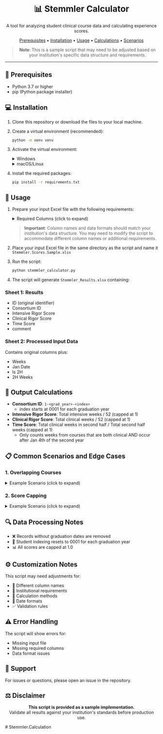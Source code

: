 <div align="center">

# 📊 Stemmler Calculator

A tool for analyzing student clinical course data and calculating experience scores.

<p>
    <a href="#prerequisites">Prerequisites</a> •
    <a href="#installation">Installation</a> •
    <a href="#usage">Usage</a> •
    <a href="#output-calculations">Calculations</a> •
    <a href="#common-scenarios-and-edge-cases">Scenarios</a>
</p>

> **Note**: This is a sample script that may need to be adjusted based on your institution's specific data structure and requirements.

</div>

---

## 🚀 Prerequisites

- Python 3.7 or higher
- pip (Python package installer)

## 💻 Installation

1. Clone this repository or download the files to your local machine.

2. Create a virtual environment (recommended):

   ```bash
   python -m venv venv
   ```

3. Activate the virtual environment:
   <details>
   <summary>Windows</summary>

   ```bash
   venv\Scripts\activate
   ```

   </details>

   <details>
   <summary>macOS/Linux</summary>

   ```bash
   source venv/bin/activate
   ```

   </details>

4. Install the required packages:
   ```bash
   pip install -r requirements.txt
   ```

## 📝 Usage

1. Prepare your input Excel file with the following requirements:

   <details>
   <summary>Required Columns (click to expand)</summary>

   - Acad Yr
   - ID
   - Course Name
   - Is ICE
   - Begin Date
   - End Date
   - Grad Date
   - Intensive
   - Clinical
   </details>

   > **Important**: Column names and data formats should match your institution's data structure. You may need to modify the script to accommodate different column names or additional requirements.

2. Place your input Excel file in the same directory as the script and name it `Stemmler.Scores.Sample.xlsx`

3. Run the script:

   ```bash
   python stemmler_calculator.py
   ```

4. The script will generate `Stemmler_Results.xlsx` containing:

### Sheet 1: Results

- ID (original identifier)
- Consortium ID
- Intensive Rigor Score
- Clinical Rigor Score
- Time Score
- comment

### Sheet 2: Processed Input Data

Contains original columns plus:

- Weeks
- Jan Date
- Is 2H
- 2H Weeks

## 🧮 Output Calculations

- **Consortium ID**: `1-<grad_year>-<index>`
  - index starts at 0001 for each graduation year
- **Intensive Rigor Score**: Total intensive weeks / 52 (capped at 1)
- **Clinical Rigor Score**: Total clinical weeks / 52 (capped at 1)
- **Time Score**: Total clinical weeks in second half / Total second half weeks (capped at 1)
  - Only counts weeks from courses that are both clinical AND occur after Jan 4th of the second year

## 📋 Common Scenarios and Edge Cases

### 1. Overlapping Courses

<details>
<summary>Example Scenario (click to expand)</summary>

- Student has two concurrent 6-week clinical courses after Jan 4th:
  ```
  Course A: 6 weeks
  Course B: 6 weeks (same dates)
  Total weeks counted: 12
  2H Weeks: 12
  Result: Time Score = 1.0 (capped)
  ```
  </details>

### 2. Score Capping

<details>
<summary>Example Scenario (click to expand)</summary>

- Student has 60 weeks of clinical courses
  ```
  Total weeks: 60
  Divided by 52: 1.15
  Final Score: 1.0 (capped)
  ```
  </details>

## 🔍 Data Processing Notes

- ❌ Records without graduation dates are removed
- 🔄 Student indexing resets to 0001 for each graduation year
- 📊 All scores are capped at 1.0

## ⚙️ Customization Notes

This script may need adjustments for:

- 📝 Different column names
- 🏢 Institutional requirements
- 🧮 Calculation methods
- 📅 Date formats
- ✅ Validation rules

## ⚠️ Error Handling

The script will show errors for:

- Missing input file
- Missing required columns
- Data format issues

## 💬 Support

For issues or questions, please open an issue in the repository.

## ⚖️ Disclaimer

<div align="center">

**This script is provided as a sample implementation.**  
Validate all results against your institution's standards before production use.

</div>
#   S t e m m l e r . C a l c u l a t i o n 
 
 

